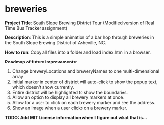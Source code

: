 # breweries

**Project Title**: South Slope Brewing District Tour (Modified version of Real Time Bus Tracker assignment)

**Description**: This is a simple animation of a bar hop through breweries in the South Slope Brewing District of Asheville, NC.

**How to run**: Copy all files into a folder and load index.html in a browser.

**Roadmap of future improvements**: 
  1. Change breweryLocations and breweryNames to one multi-dimensional array
  2. Initial marker in center of district will auto-click to show the popup text, which doesn't show currently.
  3. Entire district will be highlighted to show the boundaries.
  4. Allow an option to display all brewery markers at once. 
  5. Allow for a user to click on each brewery marker and see the address.
  6. Show an image when a user clicks on a brewery marker.

**TODO: Add MIT License information when I figure out what that is...**

